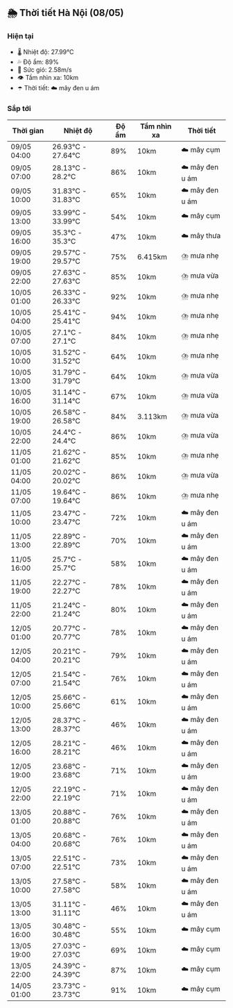 ## 🌦️ Thời tiết Hà Nội (08/05)

### Hiện tại

- 🌡️ Nhiệt độ: 27.99℃
- 💦 Độ ẩm: 89%
- 💨 Sức gió: 2.58m/s
- 👁️ Tầm nhìn xa: 10km
- ☂️ Thời tiết: ☁️ mây đen u ám

### Sắp tới

| Thời gian | Nhiệt độ | Độ ẩm | Tầm nhìn xa | Thời tiết |
| --- | --- | --- | --- | --- |
| 09/05 04:00 | 26.93℃ - 27.64℃ | 89% | 10km | ☁️ mây cụm |
| 09/05 07:00 | 28.13℃ - 28.2℃ | 86% | 10km | ☁️ mây đen u ám |
| 09/05 10:00 | 31.83℃ - 31.83℃ | 65% | 10km | ☁️ mây đen u ám |
| 09/05 13:00 | 33.99℃ - 33.99℃ | 54% | 10km | ☁️ mây cụm |
| 09/05 16:00 | 35.3℃ - 35.3℃ | 47% | 10km | ☁️ mây thưa |
| 09/05 19:00 | 29.57℃ - 29.57℃ | 75% | 6.415km | ⛈️ mưa nhẹ |
| 09/05 22:00 | 27.63℃ - 27.63℃ | 85% | 10km | ⛈️ mưa vừa |
| 10/05 01:00 | 26.33℃ - 26.33℃ | 92% | 10km | ⛈️ mưa nhẹ |
| 10/05 04:00 | 25.41℃ - 25.41℃ | 94% | 10km | ⛈️ mưa nhẹ |
| 10/05 07:00 | 27.1℃ - 27.1℃ | 84% | 10km | ⛈️ mưa nhẹ |
| 10/05 10:00 | 31.52℃ - 31.52℃ | 64% | 10km | ⛈️ mưa nhẹ |
| 10/05 13:00 | 31.79℃ - 31.79℃ | 64% | 10km | ⛈️ mưa vừa |
| 10/05 16:00 | 31.14℃ - 31.14℃ | 67% | 10km | ⛈️ mưa vừa |
| 10/05 19:00 | 26.58℃ - 26.58℃ | 84% | 3.113km | ⛈️ mưa vừa |
| 10/05 22:00 | 24.4℃ - 24.4℃ | 86% | 10km | ⛈️ mưa vừa |
| 11/05 01:00 | 21.62℃ - 21.62℃ | 85% | 10km | ⛈️ mưa nhẹ |
| 11/05 04:00 | 20.02℃ - 20.02℃ | 86% | 10km | ⛈️ mưa vừa |
| 11/05 07:00 | 19.64℃ - 19.64℃ | 86% | 10km | ⛈️ mưa nhẹ |
| 11/05 10:00 | 23.47℃ - 23.47℃ | 72% | 10km | ☁️ mây đen u ám |
| 11/05 13:00 | 22.89℃ - 22.89℃ | 70% | 10km | ☁️ mây đen u ám |
| 11/05 16:00 | 25.7℃ - 25.7℃ | 58% | 10km | ☁️ mây đen u ám |
| 11/05 19:00 | 22.27℃ - 22.27℃ | 78% | 10km | ☁️ mây đen u ám |
| 11/05 22:00 | 21.24℃ - 21.24℃ | 80% | 10km | ☁️ mây đen u ám |
| 12/05 01:00 | 20.77℃ - 20.77℃ | 78% | 10km | ☁️ mây đen u ám |
| 12/05 04:00 | 20.21℃ - 20.21℃ | 79% | 10km | ☁️ mây đen u ám |
| 12/05 07:00 | 21.54℃ - 21.54℃ | 76% | 10km | ☁️ mây đen u ám |
| 12/05 10:00 | 25.66℃ - 25.66℃ | 61% | 10km | ☁️ mây đen u ám |
| 12/05 13:00 | 28.37℃ - 28.37℃ | 46% | 10km | ☁️ mây đen u ám |
| 12/05 16:00 | 28.21℃ - 28.21℃ | 46% | 10km | ☁️ mây đen u ám |
| 12/05 19:00 | 23.68℃ - 23.68℃ | 71% | 10km | ☁️ mây đen u ám |
| 12/05 22:00 | 22.19℃ - 22.19℃ | 71% | 10km | ☁️ mây đen u ám |
| 13/05 01:00 | 20.88℃ - 20.88℃ | 76% | 10km | ☁️ mây đen u ám |
| 13/05 04:00 | 20.68℃ - 20.68℃ | 76% | 10km | ☁️ mây đen u ám |
| 13/05 07:00 | 22.51℃ - 22.51℃ | 73% | 10km | ☁️ mây đen u ám |
| 13/05 10:00 | 27.58℃ - 27.58℃ | 58% | 10km | ☁️ mây đen u ám |
| 13/05 13:00 | 31.11℃ - 31.11℃ | 46% | 10km | ☁️ mây đen u ám |
| 13/05 16:00 | 30.48℃ - 30.48℃ | 55% | 10km | ☁️ mây cụm |
| 13/05 19:00 | 27.03℃ - 27.03℃ | 69% | 10km | ☁️ mây cụm |
| 13/05 22:00 | 24.39℃ - 24.39℃ | 87% | 10km | ☁️ mây cụm |
| 14/05 01:00 | 23.73℃ - 23.73℃ | 91% | 10km | ☁️ mây cụm |
